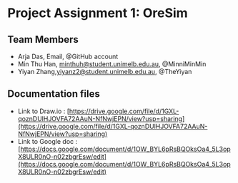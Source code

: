 # Project Assignment 1: OreSim

 ## Team Members
- Arja Das, Email, @GitHub account
- Min Thu Han, minthuh@student.unimelb.edu.au, @MinniMinMin
- Yiyan Zhang,yiyanz2@student.unimelb.edu.au, @TheYiyan

 ## Documentation files
- Link to Draw.io : [https://drive.google.com/file/d/1GXL-qoznDUlHJOVFA72AAuN-NfNwjEPN/view?usp=sharing](https://drive.google.com/file/d/1GXL-qoznDUlHJOVFA72AAuN-NfNwjEPN/view?usp=sharing)
- Link to Google doc : [https://docs.google.com/document/d/1OW_BYL6pRsBQOksOa4_5L3opX8ULR0nO-n02zbgrEsw/edit](https://docs.google.com/document/d/1OW_BYL6pRsBQOksOa4_5L3opX8ULR0nO-n02zbgrEsw/edit)